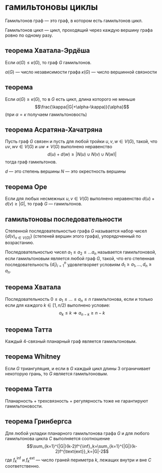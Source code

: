 # гамильтоновы циклы

Гамильтонов граф — это граф, в котором есть гамильтонов цикл.

Гамильтонов цикл — цикл, проходящий через каждую вершину графа ровно по одному разу.

## теорема Хватала-Эрдёша

Если $\alpha(G)\le \kappa(G)$, то граф $G$ гамильтонов.

$\alpha(G)$ — число независимости графа
$\kappa(G)$ — число вершинной связности


## теорема 

Если $\alpha(G)\ge\kappa(G)$, то в $G$ есть цикл, длина которого не меньше
$$\frac{\kappa(|G|+\alpha-\kappa)}{\alpha}$$
(при $\alpha=\kappa$ получаем гамильтоновость)

## теорема Асратяна-Хачатряна

Пусть граф $G$ связен и пусть для любой тройки $u,v,w\in V(G)$, такой, что $uv,wv \in V(G)$ и $uw\ne V(G)$ выполнено неравенство
$$d(u)+d(w)\ge|N(u)\cup N(v) \cup N(w)|$$
тогда граф гамильтонов.

$d$ — это степень вершины
$N$ — это окрестность вершины

## теорема Оре

Если для любых несмежных $u,v\in V(G)$ выполнено неравенство $d(u)+d(v)\ge |G|$, то граф $G$ — гамильтонов.

## гамильтоновы последовательности

Степенной последовательностью графа $G$ называется набор чисел $\{d(v)_{v\in V(G)}\}$ (степеней вершин этого графа), упорядоченный по возрастанию.

Последовательностью чисел $a_1\le a_2 \le \ldots a_n$ называется гамильтоновой, если гамильтоновым является любой граф $G$, такой, что его степенная последовательность $\{d_i\}^n_{i=1}$ удовлетворяет условиям $d_1\ge a_1, \ldots, d_n\ge a_n$.

## теорема Хватала

Последовательность $0\le a_1 \le\ldots\le a_n\le n$ гамильтонова, если и только если для каждого $k\in[1, n/2)$ выполнено условие:
$$a_k \le k \Rightarrow a_{n-k}\ge n-k$$
## теорема Татта

Каждый 4-связный планарный граф является гамильтоновым.

## теорема Whitney

Если $G$ триангуляция, и если в $G$ каждый цикл длины 3 ограничивает некоторую грань, то $G$ является гамильтоновым.

## теорема Татта

Планарность + трехсвязность + регулярность тоже не гарантируют гамильтоновости.

## теорема Гринбергса

Для любой укладки планарного гамильтонова графа $G$ и для любого гамильтонова цикла $C$ выполняется соотношение
$$\sum_{k=1}^{|G|}(k-2)f^{\inf}_k=\sum_{k=1}^{|G|}(k-2)f^{\text{ext}}_k=|G|-2$$
где $f^{\inf}_k$ и $f^{\text{ext}}_k$ — число граней периметра $k$, лежащих внутри и вне $C$ соответственно.
